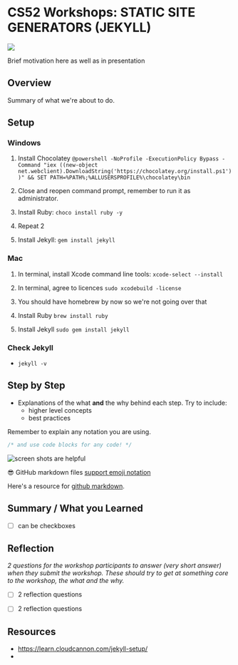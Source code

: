 # CS52 Workshops:  STATIC SITE GENERATORS (JEKYLL)

![](https://media.giphy.com/media/5wWf7H89PisM6An8UAU/giphy.gif)

Brief motivation here as well as in presentation

## Overview

Summary of what we're about to do.

## Setup

### Windows

1) Install Chocolatey 
`@powershell -NoProfile -ExecutionPolicy Bypass -Command "iex ((new-object net.webclient).DownloadString('https://chocolatey.org/install.ps1'))" && SET PATH=%PATH%;%ALLUSERSPROFILE%\chocolatey\bin`

2) Close and reopen command prompt, remember to run it as administrator.

3) Install Ruby: `choco install ruby -y`

4) Repeat 2

5) Install Jekyll: `gem install jekyll`

### Mac 

1) In terminal, install Xcode command line tools: `xcode-select --install`

2) In terminal, agree to licences `sudo xcodebuild -license`

3) You should have homebrew by now so we're not going over that

4) Install Ruby `brew install ruby`

5) Install Jekyll `sudo gem install jekyll`

### Check Jekyll

* `jekyll -v`

## Step by Step

* Explanations of the what **and** the why behind each step. Try to include:
  * higher level concepts
  * best practices

Remember to explain any notation you are using.

```javascript
/* and use code blocks for any code! */
```

![screen shots are helpful](img/screenshot.png)

:sunglasses: GitHub markdown files [support emoji notation](http://www.emoji-cheat-sheet.com/)

Here's a resource for [github markdown](https://guides.github.com/features/mastering-markdown/).


## Summary / What you Learned

* [ ] can be checkboxes

## Reflection

*2 questions for the workshop participants to answer (very short answer) when they submit the workshop. These should try to get at something core to the workshop, the what and the why.*

* [ ] 2 reflection questions
* [ ] 2 reflection questions


## Resources

* https://learn.cloudcannon.com/jekyll-setup/
* 
